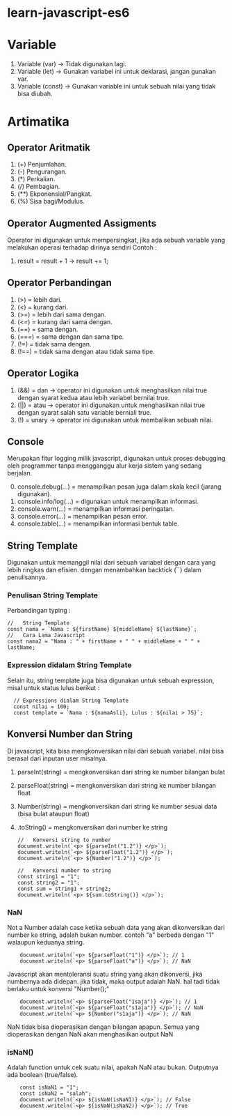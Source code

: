 # learn-javascript-es6

# Variable

1. Variable (var) -> Tidak digunakan lagi.
2. Variable (let) -> Gunakan variabel ini untuk deklarasi, jangan gunakan var.
3. Variable (const) -> Gunakan variable ini untuk sebuah nilai yang tidak bisa diubah.

# Artimatika

## Operator Aritmatik

1. (+) Penjumlahan.
2. (-) Pengurangan.
3. (\*) Perkalian.
4. (/) Pembagian.
5. (\*\*) Ekponensial/Pangkat.
6. (%) Sisa bagi/Modulus.

## Operator Augmented Assigments

Operator ini digunakan untuk mempersingkat, jika ada sebuah variable yang melakukan operasi terhadap dirinya sendiri
Contoh :

1. result = result + 1 -> result += 1;

## Operator Perbandingan

1. (>) = lebih dari.
2. (<) = kurang dari.
3. (>=) = lebih dari sama dengan.
4. (<=) = kurang dari sama dengan.
5. (==) = sama dengan.
6. (===) = sama dengan dan sama tipe.
7. (!=) = tidak sama dengan.
8. (!==) = tidak sama dengan atau tidak sama tipe.

## Operator Logika

1. (&&) = dan -> operator ini digunakan untuk menghasilkan nilai true dengan syarat kedua atau lebih variabel bernilai true.
2. (||) = atau -> operator ini digunakan untuk menghasilkan nilai true dengan syarat salah satu variable berniali true.
3. (!) = unary -> operator ini digunakan untuk membalikan sebuah nilai.

## Console

Merupakan fitur logging milik javascript, digunakan untuk proses debugging oleh programmer tanpa mengganggu alur kerja sistem yang sedang berjalan.

0. console.debug(...) = menampilkan pesan juga dalam skala kecil (jarang digunakan).
1. console.info/log(...) = digunakan untuk menampilkan informasi.
2. console.warn(...) = menampilkan informasi peringatan.
3. console.error(...) = menampilkan pesan error.
4. console.table(...) = menampilkan informasi bentuk table.

## String Template

Digunakan untuk memanggil nilai dari sebuah variabel dengan cara yang lebih ringkas dan efisien. dengan menambahkan backtick (``) dalam penulisannya.

### Penulisan String Template

Perbandingan typing :

    //   String Template
    const nama = `Nama : ${firstName} ${middleName} ${lastName}`;
    //   Cara Lama Javascript
    const nama2 = "Nama : " + firstName + " " + middleName + " " + lastName;

### Expression didalam String Template

Selain itu, string template juga bisa digunakan untuk sebuah expression, misal untuk status lulus berikut :

      // Expressions dialam String Template
      const nilai = 100;
      const template = `Nama : ${namaAsli}, Lulus : ${nilai > 75}`;

## Konversi Number dan String

Di javascript, kita bisa mengkonversikan nilai dari sebuah variabel. nilai bisa berasal dari inputan user misalnya.

1.  parseInt(string) = mengkonversikan dari string ke number bilangan bulat
2.  parseFloat(string) = mengkonversikan dari string ke number bilangan float
3.  Number(string) = mengkonversikan dari string ke number sesuai data (bisa bulat ataupun float)
4.  .toString() = mengkonversikan dari number ke string

        //   Konversi string to number
        document.writeln(`<p> ${parseInt("1.2")} </p>`);
        document.writeln(`<p> ${parseFloat("1.2")} </p>`);
        document.writeln(`<p> ${Number("1.2")} </p>`);

        //   Konversi number to string
        const string1 = "1";
        const string2 = "1";
        const sum = string1 + string2;
        document.writeln(`<p> ${sum.toString()} </p>`);

### NaN

Not a Number adalah case ketika sebuah data yang akan dikonversikan dari number ke string, adalah bukan number. contoh "a" berbeda dengan "1" walaupun keduanya string.

        document.writeln(`<p> ${parseFloat("1")} </p>`); // 1
        document.writeln(`<p> ${parseFloat("a")} </p>`); // NaN

Javascript akan mentoleransi suatu string yang akan dikonversi, jika numbernya ada didepan. jika tidak, maka output adalah NaN. hal tadi tidak berlaku untuk konversi "Number();"

        document.writeln(`<p> ${parseFloat("1saja")} </p>`); // 1
        document.writeln(`<p> ${parseFloat("s1aja")} </p>`); // NaN
        document.writeln(`<p> ${Number("s1aja")} </p>`); // NaN

NaN tidak bisa dioperasikan dengan bilangan apapun. Semua yang dioperasikan dengan NaN akan menghasilkan output NaN

### isNaN()

Adalah function untuk cek suatu nilai, apakah NaN atau bukan. Outputnya ada boolean (true/false).

        const isNaN1 = "1";
        const isNaN2 = "salah";
        document.writeln(`<p> ${isNaN(isNaN1)} </p>`); // False
        document.writeln(`<p> ${isNaN(isNaN2)} </p>`); // True
